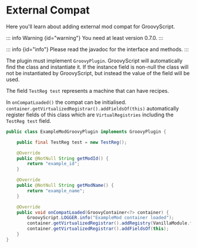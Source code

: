 
# External Compat

Here you'll learn about adding external mod compat for GroovyScript.

::: info Warning {id="warning"}
You need at least version 0.7.0.
:::

::: info {id="info"}
Please read the javadoc for the interface and methods.
:::

The plugin must implement `GroovyPlugin`. GroovyScript will automatically find the class and instantiate it. If the
instance field is non-null the class will not be instantiated by GroovyScript, but instead the value of the field will
be used.

The field `TestReg test` represents a machine that can have recipes.

In `onCompatLoaded()` the compat can be initialised. `container.getVirtualizedRegistrar().addFieldsOf(this)`
automatically register fields of this class which are `VirtualRegistries` including the `TestReg test` field.

````java
public class ExampleModGroovyPlugin implements GroovyPlugin {

    public final TestReg test = new TestReg();

    @Override
    public @NotNull String getModId() {
        return "example_id";
    }

    @Override
    public @NotNull String getModName() {
        return "example_name";
    }

    @Override
    public void onCompatLoaded(GroovyContainer<?> container) {
        GroovyScript.LOGGER.info("ExampleMod container loaded");
        container.getVirtualizedRegistrar().addRegistry(VanillaModule.furnace);
        container.getVirtualizedRegistrar().addFieldsOf(this);
    }
}
````
